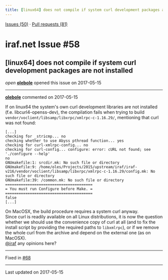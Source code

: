 ```yaml
---
title: [linux64] does not compile if system curl development packages are not installed #58
---
```


[Issues (50)](https://iraf-community.github.io/iraf-v216/issues) · [Pull requests (81)](https://iraf-community.github.io/iraf-v216/issues/pulls)

# iraf.net Issue #58
## [linux64] does not compile if system curl development packages are not installed
*open* **[olebole](https://github.com/olebole)** opened this issue on 2017-05-15

- - - -

**[olebole](https://github.com/olebole)** commented on 2017-05-15

If on linux64 the system's own curl development libraries are not installed (f.e. libcurl4-openss-dev), the compilation fails when trying to build `vendor/voclient/libsamp/libxrpc/xmlrpc-c-1.16.29/`, mentioning that curl was not found:  
```  
[...]  
checking for _stricmp... no  
checking whether to use Abyss pthread function... yes  
checking for curl-xmlrpc-config... no  
checking for curl-config... configure: error: cURL not found; see './configure --help'  
no  
GNUmakefile:1: srcdir.mk: No such file or directory  
GNUmakefile:9: /home/oles/Projects/2015/upstream/iraf/iraf-v216/vendor/voclient/libsamp/libxrpc/xmlrpc-c-1.16.29/config.mk: No such file or directory  
GNUmakefile:39: /common.mk: No such file or directory  
=======================================  
= You must run Configure before Make. =  
=======================================  
false  
[...]  
```  
On MacOSX, the build procedure requires a system curl anyway.   
Since curl is readily available on all Linux distributions, it is now the question whether we should use the convenience copy of curl at all (and to fix the install script by providing the required paths to `libxmlrpc`), or if we remove the whole curl from the archive and depend on the external one (as on MacOSX).  
[@iraf](https://github.com/iraf) any opinions here?

- - - -

Fixed in [#68](https://iraf-community.github.io/iraf-v216/issues/68)

- - - -

Last updated on 2017-05-15
